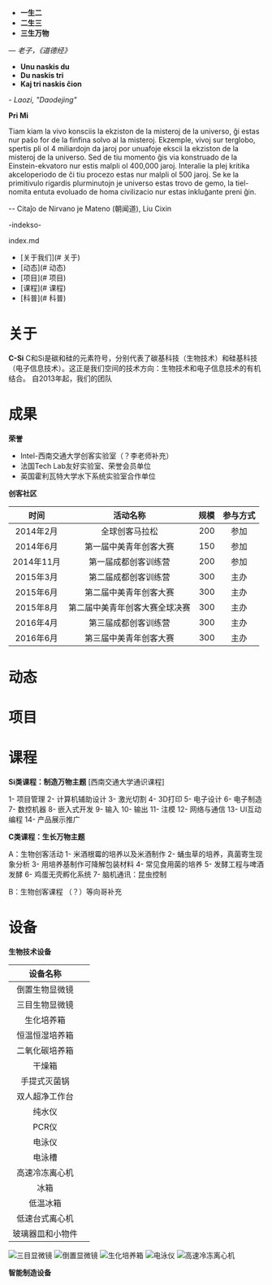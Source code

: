 

- **一生二**    
- **二生三**    
- **三生万物** 

*— 老子，《道德经》*

- **Unu naskis du**
- **Du naskis tri**
- **Kaj tri naskis ĉion**

*- Laozi, "Daodejing"*

**Pri Mi**

Tiam kiam la vivo konsciis la ekziston de la misteroj de la universo, ĝi estas nur paŝo for de la finfina solvo al la misteroj. Ekzemple, vivoj sur terglobo, spertis pli ol 4 miliardojn da jaroj por unuafoje ekscii la ekziston de la misteroj de la universo. Sed de tiu momento ĝis via konstruado de la Einstein-ekvatoro nur estis malpli ol 400,000 jaroj. Interalie la plej kritika akceloperiodo de ĉi tiu procezo estas nur malpli ol 500 jaroj. Se ke la primitivulo rigardis plurminutojn je universo estas trovo de gemo, la tiel-nomita entuta evoluado de homa civilizacio nur estas inkluĝante preni ĝin.

-- Citaĵo de Nirvano je Mateno (朝闻道), Liu Cixin



-indekso-

index.md

- [关于我们](# 关于)
- [动态](# 动态)
- [项目](# 项目)
- [课程](# 课程)
- [科普](# 科普)

# 关于
**C-Si**
C和Si是碳和硅的元素符号，分别代表了碳基科技（生物技术）和硅基科技（电子信息技术）。这正是我们空间的技术方向：生物技术和电子信息技术的有机结合。  自2013年起，我们的团队

# 成果

**荣誉**
- Intel-西南交通大学创客实验室（？李老师补充）
- 法国Tech Lab友好实验室、荣誉会员单位
- 英国霍利瓦特大学水下系统实验室合作单位


**创客社区**

|时间|活动名称|规模|参与方式|
|:-:|:-:|-:|:-:|
|2014年2月|全球创客马拉松|200|参加|
|2014年6月|第一届中美青年创客大赛|150|参加|
|2014年11月|第一届成都创客训练营|200|参加|
|2015年3月|第二届成都创客训练营|300|主办|
|2015年6月|第二届中美青年创客大赛|300|主办|
|2015年8月|第二届中美青年创客大赛全球决赛|300|主办|
|2016年4月|第三届成都创客训练营|300|主办|
|2016年6月|第三届中美青年创客大赛|300|主办|


# 动态
# 项目
# 课程

**Si类课程：制造万物主题**
[西南交通大学通识课程]

1- 项目管理
2- 计算机辅助设计
3- 激光切割
4- 3D打印
5- 电子设计
6- 电子制造
7- 数控机器
8- 嵌入式开发
9- 输入
10- 输出
11- 注模
12- 网络与通信
13- UI互动编程
14- 产品展示推广

**C类课程：生长万物主题**

A：生物创客活动
1- 米酒根霉的培养以及米酒制作
2- 蛹虫草的培养，真菌寄生现象分析
3- 用培养基制作可降解包装材料
4- 常见食用菌的培养
5- 发酵工程与啤酒发酵
6- 鸡蛋无壳孵化系统
7- 脑机通讯：昆虫控制

B：生物创客课程
（？）等向哥补充

# 设备

**生物技术设备**

|设备名称||
|:--:|--:|
|倒置生物显微镜||
|三目生物显微镜||
|生化培养箱||
|恒温恒湿培养箱||
|二氧化碳培养箱||
|干燥箱||
|手提式灭菌锅||
|双人超净工作台||
|纯水仪||
|PCR仪||
|电泳仪||
|电泳槽||
|高速冷冻离心机||
|冰箱||
|低温冰箱||
|低速台式离心机||
|玻璃器皿和小物件||

![三目显微镜](三目显微镜.jpg)
![倒置显微镜](倒置显微镜.jpg)
![生化培养箱](生化培养箱.jpg)
![电泳仪](电泳仪.jpg)
![高速冷冻离心机](高速冷冻离心机.jpg)

**智能制造设备**
